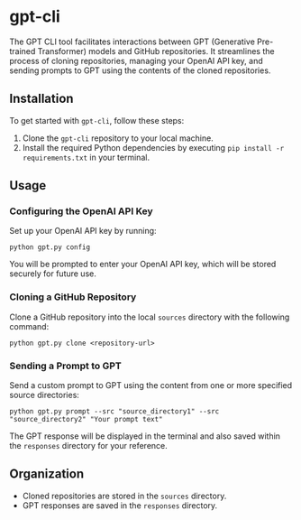 # gpt-cli

The GPT CLI tool facilitates interactions between GPT (Generative Pre-trained Transformer) models and GitHub repositories. It streamlines the process of cloning repositories, managing your OpenAI API key, and sending prompts to GPT using the contents of the cloned repositories.

## Installation

To get started with `gpt-cli`, follow these steps:

1. Clone the `gpt-cli` repository to your local machine.
2. Install the required Python dependencies by executing `pip install -r requirements.txt` in your terminal.

## Usage

### Configuring the OpenAI API Key

Set up your OpenAI API key by running:

```
python gpt.py config
```

You will be prompted to enter your OpenAI API key, which will be stored securely for future use.

### Cloning a GitHub Repository

Clone a GitHub repository into the local `sources` directory with the following command:

```
python gpt.py clone <repository-url>
```

### Sending a Prompt to GPT

Send a custom prompt to GPT using the content from one or more specified source directories:

```
python gpt.py prompt --src "source_directory1" --src "source_directory2" "Your prompt text"
```

The GPT response will be displayed in the terminal and also saved within the `responses` directory for your reference.

## Organization

- Cloned repositories are stored in the `sources` directory.
- GPT responses are saved in the `responses` directory.
